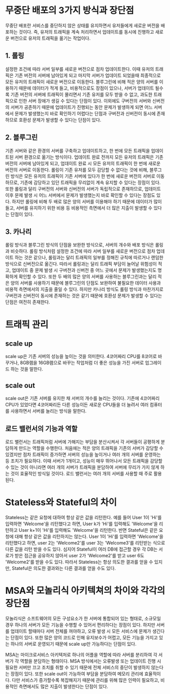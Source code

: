 # 무중단 배포의 3가지 방식과 장단점

무중단 배포란 서비스를 중단하지 않은 상태를 유지하면서 유저들에게 새로운 버전을 배포하는 것이다. 즉, 유저의 트래픽을 계속 처리하면서 업데이트를 동시에 진행하고 새로운 버전으로 유저의 트래픽을 옮기는 작업이다.

## 1. 롤링

설정한 조건에 따라 서버 일부를 새로운 버전으로 점차 업데이트한다. 이때 유저의 트래픽은 기존 버전의 서버에 남아있게 되고 마지막 서버가 업데이트 되었을때 최종적으로 모든 유저의 트래픽이 새로운 버전으로 이동한다.
블루그린에 비해 적은 양의 서버를 이용하기 때문에 데이터가 적게 들고, 비용적으로도 장점이 있으나, 서버가 업데이트 될수록 기존 버전의 서버에 트래픽이 몰리면서 기존 유저를 모두 받을 수 없고, 과도한 트래픽으로 인한 서버 장애가 생길 수 있다는 단점이 있다. 이외에도 구버전의 서버와 신버전의 서버가 공존하기 때문에 업데이트가 진행되는 동안 문제가 발생하게 되면 어느 서버에서 문제가 발생했는지 바로 확인하기 어렵다는 단점과 구버전과 신버전이 동시에 존재하므로 호환성 문제가 발생할 수 있다는 단점이 있다.

## 2. 블루그린

기존 서버와 같은 환경의 서버를 구축하고 업데이트하고, 한 번에 모든 트래픽을 업데이트된 서버 환경으로 옮기는 방식이다. 업데이트 완료 전까지 모든 유저의 트래픽은 기존 버전의 서버에 남아있게 되고, 업데이트 완료 시 모든 유저의 트래픽이 한 번에 새로운 버전의 서버로 이동한다.
롤링이 기존 유저를 모두 감당할 수 없다는 것에 비해, 블루그린 방식은 모든 유저의 트래픽이 기존 서버에 있다가 한 번에 새로운 버전의 서버로 이동하므로, 기존에 감당하고 있던 트래픽을 무리없이 계속 유지할 수 있다는 장점이 있다. 또한 롤링과 달리 구버전의 서버와 신버전의 서버가 독립적으로 존재하므로, 업데이트 이후 문제 발생 시 어느 서버에서 문제가 발생했는지 바로 확인할 수 있다는 장점도 있다. 하지만 롤링에 비해 두 배로 많은 양의 서버를 이용해야 하기 때문에 데이터가 많이 들고, 서버를 유지하기 위한 비용 등 비용적인 측면에서 더 많은 지출이 발생할 수 있다는 단점이 있다.

## 3. 카나리

롤링 방식과 블루그린 방식의 단점을 보완한 방식으로, 서버의 개수와 배포 방식은 롤링과 비슷하다. 롤링 방식처럼 설정한 조건에 따라 서버 일부를 새로운 버전으로 점차 업데이트 하는 것은 같으나, 롤링과는 달리 트래픽의 일부를 정해진 규칙에 따르거나 랜덤한 방식으로 신버전으로 옮긴다. 따라서 롤링과는 달리 트래픽 부담이 늘어날 위험성이 적고, 업데이트 중 문제 발생 시 구버전과 신버전 중 어느 곳에서 문제가 발생했는지도 명확하게 확인할 수 있다. 또한 두 배의 많은 양의 서버를 사용하는 블루그린과는 달리 적은 양의 서버를 사용하기 때문에 블루그린의 단점도 보완하여 불필요한 데이터 사용과 비용적 측면에서의 지출을 줄일 수 있다. 하지만 카나리 방식도 롤링 방식과 마찬가지로 구버전과 신버전이 동시에 존재하는 것은 같기 때문에 호환성 문제가 발생할 수 있다는 단점은 여전히 존재한다.

# 트래픽 관리

## scale up
scale up은 기존 서버의 성능을 높이는 것을 의미한다. 4코어짜리 CPU를 8코어로 바꾸거나, 8GB램을 16GB램으로 바꾸는 작업처럼 더 좋은 성능을 가진 서버로 업그레이드 하는 것을 말한다.

## scale out
scale out은 기존 서버를 유지한 채 서버의 개수를 늘리는 것이다. 기존에 4코어짜리 CPU가 있었다면 4코어짜리든 다른 성능이든 새로운 CPU들을 더 늘려서 여러 컴퓨터를 사용하면서 서버를 늘리는 방식을 말한다.

## 로드 밸런서의 기능과 역할

로드 밸런서는 트래픽처럼 서버에 가해지는 부담을 분산시켜서 각 서버들이 공평하게 분담하게 만드는 역할을 수행한다. 처음에는 적은 양의 트래픽을 기존의 서버가 감당할 수 있겠지만 점차 트래픽이 증가하면 서버의 성능을 높이거나 여러 개의 서버를 운영하는 등 조치가 필요하다. 이때 서버가 1개이고, 성능이 매우 뛰어나서 모든 트래픽을 감당할 수 있는 것이 아니라면 여러 개의 서버가 트래픽을 분담하여 서버에 무리가 가지 않게 하는 것이 효율적인 방식일 것이다. 로드 밸런서는 여러 개의 서버를 사용할 때 주로 활용된다.

# Stateless와 Stateful의 차이
Stateless는 같은 요청에 대하여 항상 같은 값을 리턴한다. 예를 들어 User 1이 'Hi'를 입력하면 'Welcome'을 리턴했다고 하면, User k가 'Hi'를 입력해도 'Welcome'을 리턴하고 User k+1이 'Hi'를 입력해도 'Welcome'을 리턴한다. 반면 Stateful은 같은 요청에 대해 항상 같은 값을 리턴하지는 않는다. User 1이 'Hi'를 입력하면 'Welcome'을 리턴했다고 하면, user 2는 'Welcome2'를 user 3는 'Welcome3'를 리턴받는 식으로 다른 값을 리턴 받을 수도 있다. 심지어 Stateful이 여러 DB에 접근할 경우 각 DB는 서로가 받은 접근을 공유하지 않아서 user 2가 'Welcome2'를 받고 user 6도 'Welcome2'를 받을 수도 있다.
따라서 Stateless는 항상 의도한 결과를 얻을 수 있지만, Stateful은 의도한 결과와는 다른 결과를 얻을 수도 있다.

# MSA와 모놀리식 아키텍쳐의 차이와 각각의 장단점
모놀리식은 소프트웨어의 모든 구성요소가 한 서버에 통합되어 있는 형태로, 소규모일 경우 하나의 서버가 모든 기능을 수행할 수 있어서 편리하다는 장점이 있다. 하지만 서버를 업데이트 할때마다 서버 전체를 꺼야하고, 오류 발생 시 모든 서비스에 문제가 생긴다는 단점이 있다. 또한 많은 양의 코드로 인해 유지보수가 어렵고, 모든 기능을 가지고 있는 하나의 서버로 운영되기 때문에 scale up만 가능하다는 단점이 있다.

MSA는 마이크로서비스 아키텍처로 하나의 어플을 역할에 따라 서버를 분리하여 각 서버가 각 역할을 분담하는 형태이다. MSA 방식에서는 오류발생 또는 업데이트 진행 시 필요한 서버만 끄고 조치를 취할 수 있기 때문에 전체 서비스의 중단이 발생하지 않는다는 장점이 있다. 또한 scale out이 가능하여 부담을 분담하여 메모리 관리에 효율적이다. 다만 서비스가 증가할수록 복잡해지기 때문에 관리를 위해 많은 인력이 필요하고, 비용적인 측면에서도 많은 지출이 발생한다는 단점이 있다.